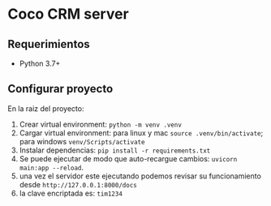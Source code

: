 # Coco CRM server

## Requerimientos

- Python 3.7+

## Configurar proyecto

En la raiz del proyecto:

1. Crear virtual environment: `python -m venv .venv`
2. Cargar virtual environment: para linux y mac `source .venv/bin/activate`; para windows `venv/Scripts/activate`
3. Instalar dependencias: `pip install -r requirements.txt`
4. Se puede ejecutar de modo que auto-recargue cambios: `uvicorn main:app --reload`.
5. una vez el servidor este ejecutando podemos revisar su funcionamiento desde `http://127.0.0.1:8000/docs`
6. la clave encriptada es: `tim1234`
